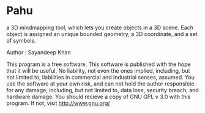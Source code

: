 Pahu
====

a 3D mindmapping tool, which lets you create objects in a 3D scene. Each object is assigned an unique bounded geometry, a 3D coordinate, and a set of symbols.

Author : Sayandeep Khan

This program is a free software. This software is published with the hope that it will be useful. No liability, not even the ones implied, including, but not limited to, liabilities in commercial and industrial senses, assumed. You use the software at your own risk, and can not hold the author responsible for any damage, including, but not limited to, data lose, security breach, and hardware damage. You should recieve a copy of GNU GPL v 3.0 with this program. If not, visit http://www.gnu.org/
